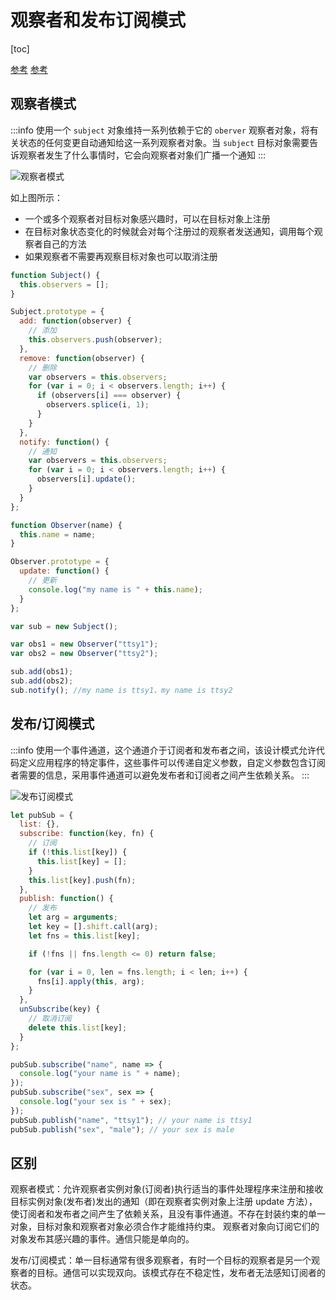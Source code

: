 # 观察者和发布订阅模式

[toc]

[参考](https://juejin.im/post/5bb1bb616fb9a05d2b6dccfa)
[参考](https://juejin.im/post/5b125ad3e51d450688133f22#comment)

## 观察者模式

:::info
使用一个 `subject` 对象维持一系列依赖于它的 `oberver` 观察者对象，将有关状态的任何变更自动通知给这一系列观察者对象。当 `subject` 目标对象需要告诉观察者发生了什么事情时，它会向观察者对象们广播一个通知
:::

![观察者模式](./images/observer.jpg)

如上图所示：

- 一个或多个观察者对目标对象感兴趣时，可以在目标对象上注册
- 在目标对象状态变化的时候就会对每个注册过的观察者发送通知，调用每个观察者自己的方法
- 如果观察者不需要再观察目标对象也可以取消注册

```js
function Subject() {
  this.observers = [];
}

Subject.prototype = {
  add: function(observer) {
    // 添加
    this.observers.push(observer);
  },
  remove: function(observer) {
    // 删除
    var observers = this.observers;
    for (var i = 0; i < observers.length; i++) {
      if (observers[i] === observer) {
        observers.splice(i, 1);
      }
    }
  },
  notify: function() {
    // 通知
    var observers = this.observers;
    for (var i = 0; i < observers.length; i++) {
      observers[i].update();
    }
  }
};

function Observer(name) {
  this.name = name;
}

Observer.prototype = {
  update: function() {
    // 更新
    console.log("my name is " + this.name);
  }
};

var sub = new Subject();

var obs1 = new Observer("ttsy1");
var obs2 = new Observer("ttsy2");

sub.add(obs1);
sub.add(obs2);
sub.notify(); //my name is ttsy1、my name is ttsy2
```

## 发布/订阅模式

:::info
使用一个事件通道，这个通道介于订阅者和发布者之间，该设计模式允许代码定义应用程序的特定事件，这些事件可以传递自定义参数，自定义参数包含订阅者需要的信息，采用事件通道可以避免发布者和订阅者之间产生依赖关系。
:::

![发布订阅模式](./images/publisher.jpg)

```js
let pubSub = {
  list: {},
  subscribe: function(key, fn) {
    // 订阅
    if (!this.list[key]) {
      this.list[key] = [];
    }
    this.list[key].push(fn);
  },
  publish: function() {
    // 发布
    let arg = arguments;
    let key = [].shift.call(arg);
    let fns = this.list[key];

    if (!fns || fns.length <= 0) return false;

    for (var i = 0, len = fns.length; i < len; i++) {
      fns[i].apply(this, arg);
    }
  },
  unSubscribe(key) {
    // 取消订阅
    delete this.list[key];
  }
};

pubSub.subscribe("name", name => {
  console.log("your name is " + name);
});
pubSub.subscribe("sex", sex => {
  console.log("your sex is " + sex);
});
pubSub.publish("name", "ttsy1"); // your name is ttsy1
pubSub.publish("sex", "male"); // your sex is male
```

## 区别

观察者模式：允许观察者实例对象(订阅者)执行适当的事件处理程序来注册和接收目标实例对象(发布者)发出的通知（即在观察者实例对象上注册 update 方法），使订阅者和发布者之间产生了依赖关系，且没有事件通道。不存在封装约束的单一对象，目标对象和观察者对象必须合作才能维持约束。 观察者对象向订阅它们的对象发布其感兴趣的事件。通信只能是单向的。

发布/订阅模式：单一目标通常有很多观察者，有时一个目标的观察者是另一个观察者的目标。通信可以实现双向。该模式存在不稳定性，发布者无法感知订阅者的状态。
